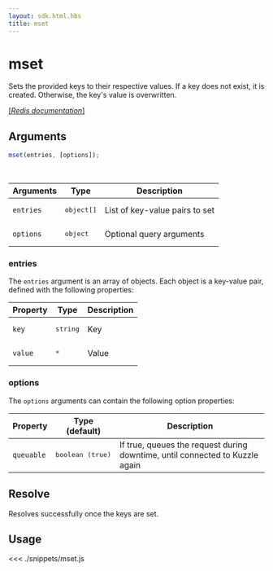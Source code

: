 ```yaml
---
layout: sdk.html.hbs
title: mset
---
```


# mset

Sets the provided keys to their respective values. If a key does not exist, it is created. Otherwise, the key's value is overwritten.

[[_Redis documentation_]](https://redis.io/commands/mset)

## Arguments

```js
mset(entries, [options]);
```

<br/>

| Arguments | Type                | Description                    |
| --------- | ------------------- | ------------------------------ |
| `entries` | <pre>object[]</pre> | List of key-value pairs to set |
| `options` | <pre>object</pre>   | Optional query arguments       |

### entries

The `entries` argument is an array of objects. Each object is a key-value pair, defined with the following properties:

| Property | Type              | Description |
| -------- | ----------------- | ----------- |
| `key`    | <pre>string</pre> | Key         |
| `value`  | <pre>\*</pre>     | Value       |

### options

The `options` arguments can contain the following option properties:

| Property   | Type (default)            | Description                                                                  |
| ---------- | ------------------------- | ---------------------------------------------------------------------------- |
| `queuable` | <pre>boolean (true)</pre> | If true, queues the request during downtime, until connected to Kuzzle again |

## Resolve

Resolves successfully once the keys are set.

## Usage

<<< ./snippets/mset.js
